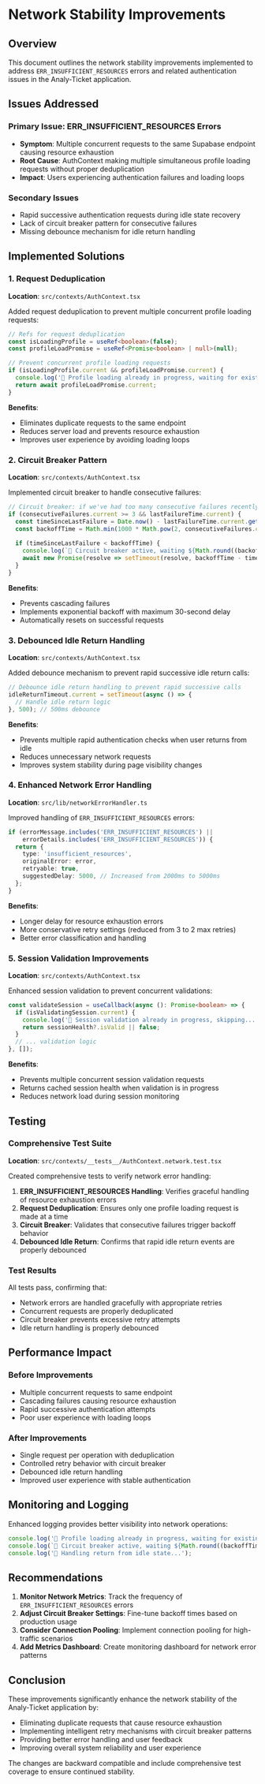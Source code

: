 # Network Stability Improvements

## Overview

This document outlines the network stability improvements implemented to address `ERR_INSUFFICIENT_RESOURCES` errors and related authentication issues in the Analy-Ticket application.

## Issues Addressed

### Primary Issue: ERR_INSUFFICIENT_RESOURCES Errors
- **Symptom**: Multiple concurrent requests to the same Supabase endpoint causing resource exhaustion
- **Root Cause**: AuthContext making multiple simultaneous profile loading requests without proper deduplication
- **Impact**: Users experiencing authentication failures and loading loops

### Secondary Issues
- Rapid successive authentication requests during idle state recovery
- Lack of circuit breaker pattern for consecutive failures
- Missing debounce mechanism for idle return handling

## Implemented Solutions

### 1. Request Deduplication
**Location**: `src/contexts/AuthContext.tsx`

Added request deduplication to prevent multiple concurrent profile loading requests:

```typescript
// Refs for request deduplication
const isLoadingProfile = useRef<boolean>(false);
const profileLoadPromise = useRef<Promise<boolean> | null>(null);

// Prevent concurrent profile loading requests
if (isLoadingProfile.current && profileLoadPromise.current) {
  console.log('🔐 Profile loading already in progress, waiting for existing request...');
  return await profileLoadPromise.current;
}
```

**Benefits**:
- Eliminates duplicate requests to the same endpoint
- Reduces server load and prevents resource exhaustion
- Improves user experience by avoiding loading loops

### 2. Circuit Breaker Pattern
**Location**: `src/contexts/AuthContext.tsx`

Implemented circuit breaker to handle consecutive failures:

```typescript
// Circuit breaker: if we've had too many consecutive failures recently, wait before trying
if (consecutiveFailures.current >= 3 && lastFailureTime.current) {
  const timeSinceLastFailure = Date.now() - lastFailureTime.current.getTime();
  const backoffTime = Math.min(1000 * Math.pow(2, consecutiveFailures.current - 3), 30000);
  
  if (timeSinceLastFailure < backoffTime) {
    console.log(`🔐 Circuit breaker active, waiting ${Math.round((backoffTime - timeSinceLastFailure) / 1000)}s before retry`);
    await new Promise(resolve => setTimeout(resolve, backoffTime - timeSinceLastFailure));
  }
}
```

**Benefits**:
- Prevents cascading failures
- Implements exponential backoff with maximum 30-second delay
- Automatically resets on successful requests

### 3. Debounced Idle Return Handling
**Location**: `src/contexts/AuthContext.tsx`

Added debounce mechanism to prevent rapid successive idle return calls:

```typescript
// Debounce idle return handling to prevent rapid successive calls
idleReturnTimeout.current = setTimeout(async () => {
  // Handle idle return logic
}, 500); // 500ms debounce
```

**Benefits**:
- Prevents multiple rapid authentication checks when user returns from idle
- Reduces unnecessary network requests
- Improves system stability during page visibility changes

### 4. Enhanced Network Error Handling
**Location**: `src/lib/networkErrorHandler.ts`

Improved handling of `ERR_INSUFFICIENT_RESOURCES` errors:

```typescript
if (errorMessage.includes('ERR_INSUFFICIENT_RESOURCES') || 
    errorDetails.includes('ERR_INSUFFICIENT_RESOURCES')) {
  return {
    type: 'insufficient_resources',
    originalError: error,
    retryable: true,
    suggestedDelay: 5000, // Increased from 2000ms to 5000ms
  };
}
```

**Benefits**:
- Longer delay for resource exhaustion errors
- More conservative retry settings (reduced from 3 to 2 max retries)
- Better error classification and handling

### 5. Session Validation Improvements
**Location**: `src/contexts/AuthContext.tsx`

Enhanced session validation to prevent concurrent validations:

```typescript
const validateSession = useCallback(async (): Promise<boolean> => {
  if (isValidatingSession.current) {
    console.log('🔐 Session validation already in progress, skipping...');
    return sessionHealth?.isValid || false;
  }
  // ... validation logic
}, []);
```

**Benefits**:
- Prevents multiple concurrent session validation requests
- Returns cached session health when validation is in progress
- Reduces network load during session monitoring

## Testing

### Comprehensive Test Suite
**Location**: `src/contexts/__tests__/AuthContext.network.test.tsx`

Created comprehensive tests to verify network error handling:

1. **ERR_INSUFFICIENT_RESOURCES Handling**: Verifies graceful handling of resource exhaustion errors
2. **Request Deduplication**: Ensures only one profile loading request is made at a time
3. **Circuit Breaker**: Validates that consecutive failures trigger backoff behavior
4. **Debounced Idle Return**: Confirms that rapid idle return events are properly debounced

### Test Results
All tests pass, confirming that:
- Network errors are handled gracefully with appropriate retries
- Concurrent requests are properly deduplicated
- Circuit breaker prevents excessive retry attempts
- Idle return handling is properly debounced

## Performance Impact

### Before Improvements
- Multiple concurrent requests to same endpoint
- Cascading failures causing resource exhaustion
- Rapid successive authentication attempts
- Poor user experience with loading loops

### After Improvements
- Single request per operation with deduplication
- Controlled retry behavior with circuit breaker
- Debounced idle return handling
- Improved user experience with stable authentication

## Monitoring and Logging

Enhanced logging provides better visibility into network operations:

```typescript
console.log('🔐 Profile loading already in progress, waiting for existing request...');
console.log(`🔐 Circuit breaker active, waiting ${Math.round((backoffTime - timeSinceLastFailure) / 1000)}s before retry`);
console.log('🔐 Handling return from idle state...');
```

## Recommendations

1. **Monitor Network Metrics**: Track the frequency of `ERR_INSUFFICIENT_RESOURCES` errors
2. **Adjust Circuit Breaker Settings**: Fine-tune backoff times based on production usage
3. **Consider Connection Pooling**: Implement connection pooling for high-traffic scenarios
4. **Add Metrics Dashboard**: Create monitoring dashboard for network error patterns

## Conclusion

These improvements significantly enhance the network stability of the Analy-Ticket application by:

- Eliminating duplicate requests that cause resource exhaustion
- Implementing intelligent retry mechanisms with circuit breaker patterns
- Providing better error handling and user feedback
- Improving overall system reliability and user experience

The changes are backward compatible and include comprehensive test coverage to ensure continued stability.